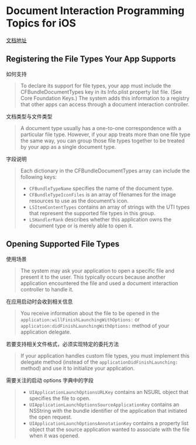 # Document Interaction Programming Topics for iOS

[文档地址](https://developer.apple.com/library/ios/documentation/FileManagement/Conceptual/DocumentInteraction_TopicsForIOS)

## Registering the File Types Your App Supports

如何支持

> To declare its support for file types, your app must include the CFBundleDocumentTypes key in its Info.plist property list file. (See Core Foundation Keys.) The system adds this information to a registry that other apps can access through a document interaction controller.

文档类型与文件类型

> A document type usually has a one-to-one correspondence with a particular file type. However, if your app treats more than one file type the same way, you can group those file types together to be treated by your app as a single document type.

字段说明

> Each dictionary in the CFBundleDocumentTypes array can include the following keys:
> 
> * `CFBundleTypeName` specifies the name of the document type.
> * `CFBundleTypeIconFiles` is an array of filenames for the image resources to use as the document’s icon.
> * `LSItemContentTypes` contains an array of strings with the UTI types that represent the supported file types in this group.
> * `LSHandlerRank` describes whether this application owns the document type or is merely able to open it.

## Opening Supported File Types

使用场景

> The system may ask your application to open a specific file and present it to the user. This typically occurs because another application encountered the file and used a document interaction controller to handle it. 

在应用启动时会收到相关信息

> You receive information about the file to be opened in the `application:willFinishLaunchingWithOptions:` or `application:didFinishLaunchingWithOptions:` method of your application delegate.

若要支持相关文件格式，必须实现特定的委托方法

> If your application handles custom file types, you must implement this delegate method (instead of the `applicationDidFinishLaunching:` method) and use it to initialize your application.

需要关注的启动 options 字典中的字段

> * `UIApplicationLaunchOptionsURLKey` contains an NSURL object that specifies the file to open.
> * `UIApplicationLaunchOptionsSourceApplicationKey` contains an NSString with the bundle identifier of the application that initiated the open request.
> * `UIApplicationLaunchOptionsAnnotationKey` contains a property list object that the source application wanted to associate with the file when it was opened.